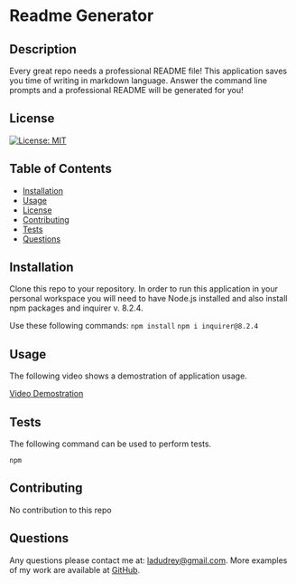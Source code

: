 # Readme Generator
    
  ## Description
 Every great repo needs a professional README file! This application saves you time of writing in markdown language. Answer the command line prompts and a professional README will be generated for you!

  ## License
  
  [![License: MIT](https://img.shields.io/badge/License-MIT-blue.svg)](https://opensource.org/licenses/MIT)
  
  ## Table of Contents
  
  - [Installation](#installation)
  - [Usage](#usage)
  - [License](#license)
  - [Contributing](#contributing)
  - [Tests](#tests)
  - [Questions](#questions)
  
  ## Installation
  
  Clone this repo to your repository. In order to run this application in your personal workspace you will need to have Node.js installed and also install npm packages and inquirer v. 8.2.4.

  Use these following commands:
  `npm install`
  `npm i inquirer@8.2.4`
  
  ## Usage
  
  The following video shows a demostration of application usage.

  [Video Demostration](https://drive.google.com/file/d/1jG7y9ueVBCx26Elpeovn6stk6-mIniHu/view?usp=share_link)

  ## Tests
  
  The following command can be used to perform tests.

  `npm`
  
  ## Contributing
  
  No contribution to this repo
   
  ## Questions
  
  Any questions please contact me at: ladudrey@gmail.com. 
  More examples of my work are available at [GitHub](https://github.com/LDudrey).